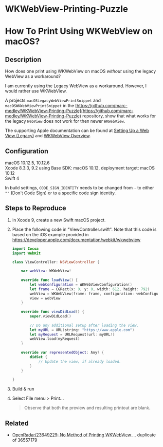 # WKWebView-Printing-Puzzle

# How To Print Using WKWebView on macOS?

## Description

How does one print using WKWebView on macOS *without* using the legacy WebView as a workaround?

I am currently using the Legacy WebView as a workaround. However, I would rather use WKWebView.

A projects `macOSLegacyWebViewPrintSnippet` and `macOSWKWebViewPrintSnippet` in the [https://github.com/marc-medley/WKWebView-Printing-Puzzle](https://github.com/marc-medley/WKWebView-Printing-Puzzle) repository, show that what works for the legacy `WebView` does not work for then newer `WKWebView`.

The supporting Apple documentation can be found at [Setting Up a Web View (Legacy)](https://developer.apple.com/documentation/webkit/setting_up_a_web_view_legacy) and [WKWebView Overview](https://developer.apple.com/documentation/webkit/wkwebview).

## Configuration

macOS 10.12.5, 10.12.6  
Xcode 8.3.3, 9.2 using Base SDK: macOS 10.12, deployment target: macOS 10.12  
Swift 4

In build settings, `CODE_SIGN_IDENTITY` needs to be changed from `-` to either `""` (Don't Code Sign) or to a specific code sign identity.

## Steps to Reproduce

1. In Xcode 9, create a new Swift macOS project.

2. Place the following code in "ViewController.swift". Note that this code is based on the iOS example provided in https://developer.apple.com/documentation/webkit/wkwebview

    ``` swift
    import Cocoa
    import WebKit
    
    class ViewController: NSViewController {
        
        var webView: WKWebView!
        
        override func loadView() {
            let webConfiguration = WKWebViewConfiguration()
            let frame = CGRect(x: 0, y: 0, width: 612, height: 792)
            webView = WKWebView(frame: frame, configuration: webConfiguration)
            view = webView
        }
        
        override func viewDidLoad() {
            super.viewDidLoad()
            
            // Do any additional setup after loading the view.
            let myURL = URL(string: "https://www.apple.com")
            let myRequest = URLRequest(url: myURL!)
            webView.load(myRequest)
        }
        
        override var representedObject: Any? {
            didSet {
                // Update the view, if already loaded.
            }
        }
        
    }
    
    ```

3. Build & run

4. Select File menu > Print... 

    > Observe that both the preview and resulting printout are blank. 

## Related

* [OpenRadar/23649229: No Method of Printing WKWebView ](http://www.openradar.me/23649229) … duplicate of 36557179